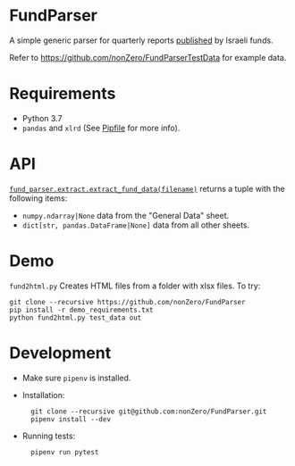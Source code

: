 # FundParser

A simple generic parser for quarterly reports [published][mof] by Israeli funds.

Refer to <https://github.com/nonZero/FundParserTestData> for example data.


# Requirements 
* Python 3.7
* `pandas` and `xlrd`  (See [Pipfile](Pipfile) for more info).

# API

[```fund_parser.extract.extract_fund_data(filename)```](./fund_parser/extract.py) returns a tuple with the following items:

  * `numpy.ndarray|None` data from the "General Data" sheet.
  * `dict[str, pandas.DataFrame|None]` data from all other sheets.

# Demo

`fund2html.py` Creates HTML files from a folder with xlsx files.  To try:

```
git clone --recursive https://github.com/nonZero/FundParser
pip install -r demo_requirements.txt
python fund2html.py test_data out
```

# Development

* Make sure `pipenv` is installed.
* Installation:

        git clone --recursive git@github.com:nonZero/FundParser.git
        pipenv install --dev


* Running tests:

        pipenv run pytest        

[mof]: https://mof.gov.il/hon/Information-entities/Information-and-reports-for-financial-institutions/Pages/Regulation-and-legislation.aspx
